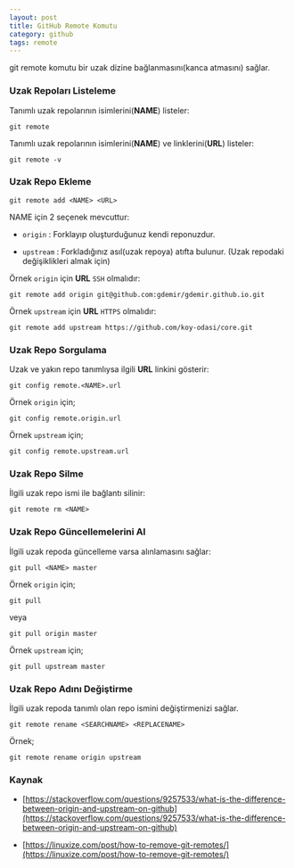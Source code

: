 ```yaml
---
layout: post
title: GitHub Remote Komutu
category: github 
tags: remote
---
```


git remote komutu bir uzak dizine bağlanmasını(kanca atmasını) sağlar.

### Uzak Repoları Listeleme

Tanımlı uzak repolarının isimlerini(**NAME**) listeler:

    git remote

Tanımlı uzak repolarının isimlerini(**NAME**) ve linklerini(**URL**) listeler:

    git remote -v

### Uzak Repo Ekleme

    git remote add <NAME> <URL>

NAME için 2 seçenek mevcuttur:

- `origin` : Forklayıp oluşturduğunuz kendi reponuzdur.

- `upstream` : Forkladığınız asıl(uzak repoya) atıfta bulunur. (Uzak repodaki değişiklikleri almak için)

Örnek `origin` için **URL** `SSH` olmalıdır:

    git remote add origin git@github.com:gdemir/gdemir.github.io.git

Örnek `upstream` için **URL** `HTTPS` olmalıdır:

    git remote add upstream https://github.com/koy-odasi/core.git

### Uzak Repo Sorgulama

Uzak ve yakın repo tanımlıysa ilgili **URL** linkini gösterir:

    git config remote.<NAME>.url

Örnek `origin` için;

    git config remote.origin.url

Örnek `upstream` için;

    git config remote.upstream.url

### Uzak Repo Silme

İlgili uzak repo ismi ile bağlantı silinir:

    git remote rm <NAME>

### Uzak Repo Güncellemelerini Al

İlgili uzak repoda güncelleme varsa alınlamasını sağlar:

    git pull <NAME> master

Örnek `origin` için;

    git pull

veya

    git pull origin master

Örnek `upstream` için;

    git pull upstream master

### Uzak Repo Adını Değiştirme

İlgili uzak repoda tanımlı olan repo ismini değiştirmenizi sağlar.

    git remote rename <SEARCHNAME> <REPLACENAME>

Örnek;

    git remote rename origin upstream

### Kaynak

- [https://stackoverflow.com/questions/9257533/what-is-the-difference-between-origin-and-upstream-on-github](https://stackoverflow.com/questions/9257533/what-is-the-difference-between-origin-and-upstream-on-github)

- [https://linuxize.com/post/how-to-remove-git-remotes/](https://linuxize.com/post/how-to-remove-git-remotes/)

